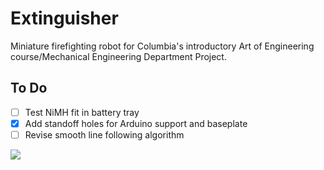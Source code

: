 # Extinguisher
Miniature firefighting robot for Columbia's introductory Art of Engineering course/Mechanical Engineering Department Project.

To Do
---
- [ ] Test NiMH fit in battery tray
- [x] Add standoff holes for Arduino support and baseplate
- [ ] Revise smooth line following algorithm

![](https://i.gyazo.com/6ca9e9e6f85f7efbd7b934d8a1ebb0b6.png)

